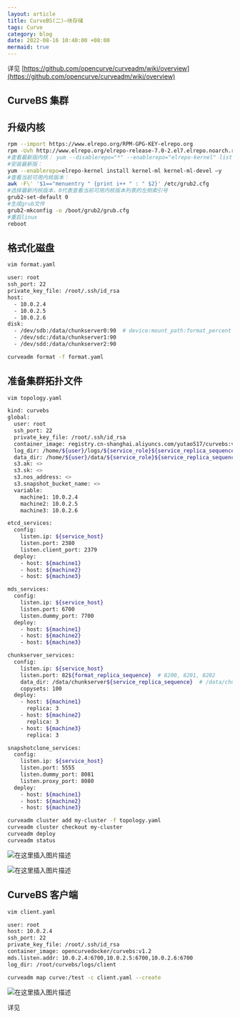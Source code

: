 ```yaml
---
layout: article
title: CurveBS(二)—块存储
tags: Curve
category: blog
date: 2022-08-16 10:40:00 +08:00
mermaid: true
---
```


详见 [https://github.com/opencurve/curveadm/wiki/overview](https://github.com/opencurve/curveadm/wiki/overview)

## CurveBS 集群

## 升级内核

```bash
rpm --import https://www.elrepo.org/RPM-GPG-KEY-elrepo.org
rpm -Uvh http://www.elrepo.org/elrepo-release-7.0-2.el7.elrepo.noarch.rpm
#查看最新版内核： yum --disablerepo="*" --enablerepo="elrepo-kernel" list available
#安装最新版：
yum --enablerepo=elrepo-kernel install kernel-ml kernel-ml-devel –y
#查看当前可用内核版本：
awk -F\' '$1=="menuentry " {print i++ " : " $2}' /etc/grub2.cfg
#选择最新内核版本，0代表查看当前可用内核版本列表的左侧索引号
grub2-set-default 0
#生成grub文件
grub2-mkconfig -o /boot/grub2/grub.cfg
#重启linux
reboot
```

## 格式化磁盘

```bash
vim format.yaml
```

```bash
user: root
ssh_port: 22
private_key_file: /root/.ssh/id_rsa
host:
  - 10.0.2.4
  - 10.0.2.5
  - 10.0.2.6
disk:
  - /dev/sdb:/data/chunkserver0:90  # device:mount_path:format_percent
  - /dev/sdc:/data/chunkserver1:90
  - /dev/sdd:/data/chunkserver2:90
```

```bash
curveadm format -f format.yaml
```

## 准备集群拓扑文件

```bash
vim topology.yaml
```

```bash
kind: curvebs
global:
  user: root
  ssh_port: 22
  private_key_file: /root/.ssh/id_rsa
  container_image: registry.cn-shanghai.aliyuncs.com/yutao517/curvebs:v1.2
  log_dir: /home/${user}/logs/${service_role}${service_replica_sequence}
  data_dir: /home/${user}/data/${service_role}${service_replica_sequence}
  s3.ak: <>
  s3.sk: <>
  s3.nos_address: <>
  s3.snapshot_bucket_name: <>
  variable:
    machine1: 10.0.2.4
    machine2: 10.0.2.5
    machine3: 10.0.2.6

etcd_services:
  config:
    listen.ip: ${service_host}
    listen.port: 2380
    listen.client_port: 2379
  deploy:
    - host: ${machine1}
    - host: ${machine2}
    - host: ${machine3}

mds_services:
  config:
    listen.ip: ${service_host}
    listen.port: 6700
    listen.dummy_port: 7700
  deploy:
    - host: ${machine1}
    - host: ${machine2}
    - host: ${machine3}

chunkserver_services:
  config:
    listen.ip: ${service_host}
    listen.port: 82${format_replica_sequence}  # 8200, 8201, 8202
    data_dir: /data/chunkserver${service_replica_sequence}  # /data/chunkserver0, /data/chunksever1, /data/chunkserver2
    copysets: 100
  deploy:
    - host: ${machine1}
      replica: 3
    - host: ${machine2}
      replica: 3
    - host: ${machine3}
      replica: 3

snapshotclone_services:
  config:
    listen.ip: ${service_host}
    listen.port: 5555
    listen.dummy_port: 8081
    listen.proxy_port: 8080
  deploy:
    - host: ${machine1}
    - host: ${machine2}
    - host: ${machine3}

```

```bash
curveadm cluster add my-cluster -f topology.yaml
curveadm cluster checkout my-cluster
curveadm deploy
curveadm status
```
![在这里插入图片描述](https://img-blog.csdnimg.cn/d1586b30c1bb406e9fd318e1bac08e9b.png)

![在这里插入图片描述](https://img-blog.csdnimg.cn/ce41256cb09e40298029015d00831bb2.png)

## CurveBS 客户端

```bash
vim client.yaml
```

```bash
user: root
host: 10.0.2.4
ssh_port: 22
private_key_file: /root/.ssh/id_rsa
container_image: opencurvedocker/curvebs:v1.2
mds.listen.addr: 10.0.2.4:6700,10.0.2.5:6700,10.0.2.6:6700
log_dir: /root/curvebs/logs/client
```

```bash
curveadm map curve:/test -c client.yaml --create
```

![在这里插入图片描述](https://img-blog.csdnimg.cn/8cc5d756d88f4806b714832059472bbb.png)

详见
